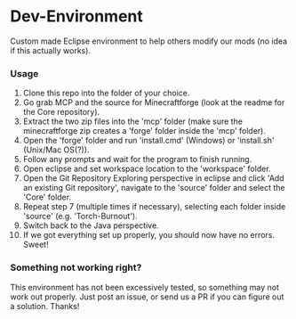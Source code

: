 Dev-Environment
===============
Custom made Eclipse environment to help others modify our mods (no idea if this actually works).

### Usage
1. Clone this repo into the folder of your choice.
2. Go grab MCP and the source for Minecraftforge (look at the readme for the Core repository).
3. Extract the two zip files into the 'mcp' folder (make sure the minecraftforge zip creates a 'forge' folder inside the 'mcp' folder).
4. Open the 'forge' folder and run 'install.cmd' (Windows) or 'install.sh' (Unix/Mac OS(?)).
5. Follow any prompts and wait for the program to finish running.
6. Open eclipse and set workspace location to the 'workspace' folder.
7. Open the Git Repository Exploring perspective in eclipse and click 'Add an existing Git repository', navigate to the 'source' folder and select the 'Core' folder.
8. Repeat step 7 (multiple times if necessary), selecting each folder inside 'source' (e.g. 'Torch-Burnout').
9. Switch back to the Java perspective.
10. If we got everything set up properly, you should now have no errors. Sweet!

### Something not working right?
This environment has not been excessively tested, so something may not work out properly.  Just post an issue, or send us a PR if you can figure out a solution.  Thanks!

